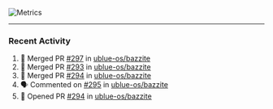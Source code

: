 ![Metrics](https://metrics.lecoq.io/KyleGospo?template=classic&base=header%2C%20activity%2C%20community%2C%20repositories%2C%20metadata&base.indepth=false&base.hireable=false&base.skip=false&config.timezone=America%2FLos_Angeles)

---
### Recent Activity
<!--START_SECTION:activity-->
1. 🎉 Merged PR [#297](https://github.com/ublue-os/bazzite/pull/297) in [ublue-os/bazzite](https://github.com/ublue-os/bazzite)
2. 🎉 Merged PR [#293](https://github.com/ublue-os/bazzite/pull/293) in [ublue-os/bazzite](https://github.com/ublue-os/bazzite)
3. 🎉 Merged PR [#294](https://github.com/ublue-os/bazzite/pull/294) in [ublue-os/bazzite](https://github.com/ublue-os/bazzite)
4. 🗣 Commented on [#295](https://github.com/ublue-os/bazzite/issues/295#issuecomment-1718107842) in [ublue-os/bazzite](https://github.com/ublue-os/bazzite)
5. 💪 Opened PR [#294](https://github.com/ublue-os/bazzite/pull/294) in [ublue-os/bazzite](https://github.com/ublue-os/bazzite)
<!--END_SECTION:activity-->
